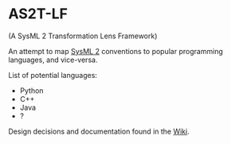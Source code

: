 # AS2T-LF
(A SysML 2 Transformation Lens Framework)

An attempt to map [SysML 2](https://github.com/Systems-Modeling/SysML-v2-Release) conventions to popular programming languages, and vice-versa.

List of potential languages:
- Python
- C++
- Java
- ?

Design decisions and documentation found in the [Wiki](https://github.com/EldrML/AS2T-Lens/wiki).
